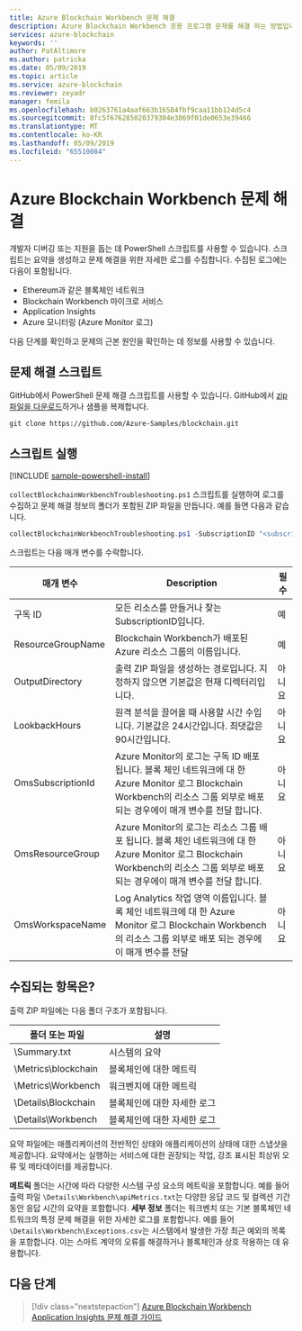 ```yaml
---
title: Azure Blockchain Workbench 문제 해결
description: Azure Blockchain Workbench 응용 프로그램 문제를 해결 하는 방법입니다.
services: azure-blockchain
keywords: ''
author: PatAltimore
ms.author: patricka
ms.date: 05/09/2019
ms.topic: article
ms.service: azure-blockchain
ms.reviewer: zeyadr
manager: femila
ms.openlocfilehash: b0263761a4aaf663b16584fbf9caa11bb124d5c4
ms.sourcegitcommit: 8fc5f676285020379304e3869f01de0653e39466
ms.translationtype: MT
ms.contentlocale: ko-KR
ms.lasthandoff: 05/09/2019
ms.locfileid: "65510084"
---
```

# <a name="azure-blockchain-workbench-troubleshooting"></a>Azure Blockchain Workbench 문제 해결

개발자 디버깅 또는 지원을 돕는 데 PowerShell 스크립트를 사용할 수 있습니다. 스크립트는 요약을 생성하고 문제 해결을 위한 자세한 로그를 수집합니다. 수집된 로그에는 다음이 포함됩니다.

* Ethereum과 같은 블록체인 네트워크
* Blockchain Workbench 마이크로 서비스
* Application Insights
* Azure 모니터링 (Azure Monitor 로그)

다음 단계를 확인하고 문제의 근본 원인을 확인하는 데 정보를 사용할 수 있습니다.

## <a name="troubleshooting-script"></a>문제 해결 스크립트

GitHub에서 PowerShell 문제 해결 스크립트를 사용할 수 있습니다. GitHub에서 [zip 파일을 다운로드](https://github.com/Azure-Samples/blockchain/archive/master.zip)하거나 샘플을 복제합니다.

```
git clone https://github.com/Azure-Samples/blockchain.git
```

## <a name="run-the-script"></a>스크립트 실행
[!INCLUDE [sample-powershell-install](../../../includes/sample-powershell-install.md)]

`collectBlockchainWorkbenchTroubleshooting.ps1` 스크립트를 실행하여 로그를 수집하고 문제 해결 정보의 폴더가 포함된 ZIP 파일을 만듭니다. 예를 들면 다음과 같습니다.

``` powershell
collectBlockchainWorkbenchTroubleshooting.ps1 -SubscriptionID "<subscription_id>" -ResourceGroupName "workbench-resource-group-name"
```
스크립트는 다음 매개 변수를 수락합니다.

| 매개 변수  | Description | 필수 |
|---------|---------|----|
| 구독 ID | 모든 리소스를 만들거나 찾는 SubscriptionID입니다. | 예 |
| ResourceGroupName | Blockchain Workbench가 배포된 Azure 리소스 그룹의 이름입니다. | 예 |
| OutputDirectory | 출력 ZIP 파일을 생성하는 경로입니다. 지정하지 않으면 기본값은 현재 디렉터리입니다. | 아니요 |
| LookbackHours | 원격 분석을 끌어올 때 사용할 시간 수입니다. 기본값은 24시간입니다. 최댓값은 90시간입니다. | 아니요 |
| OmsSubscriptionId | Azure Monitor의 로그는 구독 ID 배포 됩니다. 블록 체인 네트워크에 대 한 Azure Monitor 로그 Blockchain Workbench의 리소스 그룹 외부로 배포 되는 경우에이 매개 변수를 전달 합니다.| 아니요 |
| OmsResourceGroup |Azure Monitor의 로그는 리소스 그룹 배포 됩니다. 블록 체인 네트워크에 대 한 Azure Monitor 로그 Blockchain Workbench의 리소스 그룹 외부로 배포 되는 경우에이 매개 변수를 전달 합니다.| 아니요 |
| OmsWorkspaceName | Log Analytics 작업 영역 이름입니다. 블록 체인 네트워크에 대 한 Azure Monitor 로그 Blockchain Workbench의 리소스 그룹 외부로 배포 되는 경우에이 매개 변수를 전달 | 아니요 |

## <a name="what-is-collected"></a>수집되는 항목은?

출력 ZIP 파일에는 다음 폴더 구조가 포함됩니다.

| 폴더 또는 파일 | 설명  |
|---------|---------|
| \Summary.txt | 시스템의 요약 |
| \Metrics\blockchain | 블록체인에 대한 메트릭 |
| \Metrics\Workbench | 워크벤치에 대한 메트릭 |
| \Details\Blockchain | 블록체인에 대한 자세한 로그 |
| \Details\Workbench | 블록체인에 대한 자세한 로그 |

요약 파일에는 애플리케이션의 전반적인 상태와 애플리케이션의 상태에 대한 스냅샷을 제공합니다. 요약에서는 실행하는 서비스에 대한 권장되는 작업, 강조 표시된 최상위 오류 및 메타데이터를 제공합니다.

**메트릭** 폴더는 시간에 따라 다양한 시스템 구성 요소의 메트릭을 포함합니다. 예를 들어 출력 파일 `\Details\Workbench\apiMetrics.txt`는 다양한 응답 코드 및 컬렉션 기간 동안 응답 시간의 요약을 포함합니다. **세부 정보** 폴더는 워크벤치 또는 기본 블록체인 네트워크의 특정 문제 해결을 위한 자세한 로그를 포함합니다. 예를 들어 `\Details\Workbench\Exceptions.csv`는 시스템에서 발생한 가장 최근 예외의 목록을 포함합니다. 이는 스마트 계약의 오류를 해결하거나 블록체인과 상호 작용하는 데 유용합니다. 

## <a name="next-steps"></a>다음 단계

> [!div class="nextstepaction"]
> [Azure Blockchain Workbench Application Insights 문제 해결 가이드](https://aka.ms/workbenchtroubleshooting)
